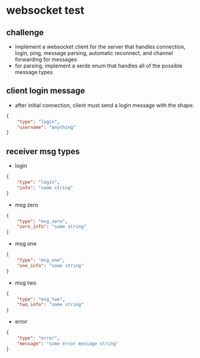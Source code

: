 # websocket test

## challenge

 - implement a websocket client for the server that handles connection, login, ping, message parsing, automatic reconnect, and channel forwarding for messages
 - for parsing, implement a serde enum that handles all of the possible message types

## client login message

 - after initial connection, client must send a login message with the shape:

```json
{
	"type": "login",
	"username": "anything"
}
```

## receiver msg types

 - login
```json
{
	"type": "login",
	"info": "some string"
}
```

 - msg zero
```json
{
	"type": "msg_zero",
	"zero_info": "some string"
}
```

 - msg one
```json
{
	"type": "msg_one",
	"one_info": "some string"
}
```

 - msg two
```json
{
	"type": "msg_two",
	"two_info": "some string"
}
```

 - error
```json
{
	"type": "error",
	"message": "some error message string"
}
```